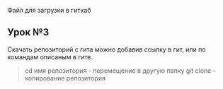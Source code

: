 Файл для загрузки в гитхаб

## Урок №3
 
 Скачать репозиторий с гита можно добавив ссылку в гит, или по командам описаным в гите.
 > cd имя репозитория - перемещение в другую папку
 > git clone  - копирование репозитория
